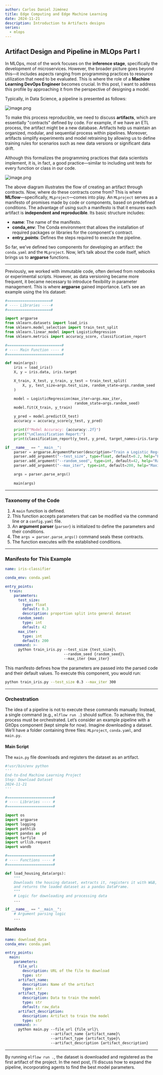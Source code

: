 ```yaml
---
author: Carlos Daniel Jiménez
title: Edge Computing and Edge Machine Learning
date: 2024-11-21
description: Introduction to Artifacts designs
series:
  - mlops
---
```

## Artifact Design and Pipeline in MLOps Part I

In MLOps, most of the work focuses on the **inference stage**, specifically the development of microservices. However, the broader picture goes beyond this—it includes aspects ranging from programming practices to resource utilization that need to be evaluated. This is where the role of a **Machine Learning DevOps Engineer** becomes crucial. In this post, I want to address this profile by approaching it from the perspective of designing a model.

Typically, in Data Science, a pipeline is presented as follows:

 

![image.png](https://github.com/carlosjimenez88M/carlosjimenez88m.github.io/blob/master/images/image.png?raw=true)

To make this process reproducible, we need to discuss **artifacts**, which are essentially "contracts" defined by code. For example, if we have an ETL process, the artifact might be a new database. Artifacts help us maintain an organized, modular, and sequential process within pipelines. Moreover, artifacts simplify experiments and model retraining by allowing us to define training rules for scenarios such as new data versions or significant data drift.

Although this formalizes the programming practices that data scientists implement, it is, in fact, a good practice—similar to including unit tests for every function or class in our code.

![image.png](https://github.com/carlosjimenez88M/carlosjimenez88m.github.io/blob/master/images/artifacts.png?raw=true)

The above diagram illustrates the flow of creating an artifact through contracts. Now, where do these contracts come from? This is where **MLflow**—specifically, `MLproject`—comes into play. An `MLproject` serves as a manifesto of promises made by code or components, based on predefined conditions. The advantage of using such a manifesto is that it ensures each artifact is **independent and reproducible**. Its basic structure includes:

- **name**: The name of the manifesto.
- **conda_env**: The Conda environment that allows the installation of required packages or libraries for the component's contract.
- **entry_points**: Defines the steps required to execute the pipeline.

So far, we’ve defined two components for developing an artifact: the `conda.yaml` and the `MLproject`. Now, let’s talk about the code itself, which brings us to **argparse** functions.

---

Previously, we worked with immutable code, often derived from notebooks or experimental scripts. However, as data versioning became more frequent, it became necessary to introduce flexibility in parameter management. This is where **argparse** gained importance. Let’s see an example using the Iris dataset:

```python
#====================#
# ---- Libraries ----#
#====================#

import argparse
from sklearn.datasets import load_iris
from sklearn.model_selection import train_test_split
from sklearn.linear_model import LogisticRegression
from sklearn.metrics import accuracy_score, classification_report

#=========================#
# ---- Main Function ---- #
#=========================#

def main(args):
    iris = load_iris()
    X, y = iris.data, iris.target

    X_train, X_test, y_train, y_test = train_test_split(
        X, y, test_size=args.test_size, random_state=args.random_seed
    )

    model = LogisticRegression(max_iter=args.max_iter, 
                                random_state=args.random_seed)
    model.fit(X_train, y_train)

    y_pred = model.predict(X_test)
    accuracy = accuracy_score(y_test, y_pred)

    print(f"Model Accuracy: {accuracy:.2f}")
    print("\nClassification Report:")
    print(classification_report(y_test, y_pred, target_names=iris.target_names))

if __name__ == "__main__":
    parser = argparse.ArgumentParser(description="Train a Logistic Regression model on the Iris dataset.")
    parser.add_argument("--test_size", type=float, default=0.2, help="Proportion of data to use for testing (default: 0.2)")
    parser.add_argument("--random_seed", type=int, default=42, help="Random seed for reproducibility (default: 42)")
    parser.add_argument("--max_iter", type=int, default=200, help="Maximum number of iterations for Logistic Regression (default: 200)")

    args = parser.parse_args()
    
    main(args)

```

---

### **Taxonomy of the Code**
1. A `main` function is defined.
2. This function accepts parameters that can be modified via the command line or a `config.yaml` file.
3. An **argument parser** (`parser`) is initialized to define the parameters and their conditions.
4. The `args = parser.parse_args()` command seals these contracts.
5. The function executes with the established conditions.

---

### **Manifesto for This Example**

```yaml
name: iris-classifier

conda_env: conda.yaml

entry_points:
  train:
    parameters:
      test_size: 
        type: float
        default: 0.3
        description: proportion split into general dataset
      random_seed: 
        type: int
        default: 42
      max_iter: 
        type: int
        default: 200
    command: >-
      python train_iris.py --test_size {test_size}\ 
                           --random_seed {random_seed}\ 
                           --max_iter {max_iter}
```

This manifesto defines how the parameters are passed into the parsed code and their default values. To execute this component, you would run:

```bash
python train_iris.py --test_size 0.3 --max_iter 300
```

---

### **Orchestration**

The idea of a pipeline is not to execute these commands manually. Instead, a single command (e.g., `mlflow run .`) should suffice. To achieve this, the process must be orchestrated. Let’s consider an example pipeline with a GitOps component (kept simple for now). Imagine downloading a dataset. We’ll have a folder containing three files: `MLproject`, `conda.yaml`, and `main.py`.

#### **Main Script**
The `main.py` file downloads and registers the dataset as an artifact.

```python
#!usr/bin/env python
'''
End-to-End Machine Learning Project
Step: Download Dataset
2024-11-21
'''

#=====================#
# ---- Libraries ---- #
#=====================#

import os
import argparse
import logging
import pathlib
import pandas as pd
import tarfile
import urllib.request
import wandb

#=====================#
# ---- Functions ---- #
#=====================#

def load_housing_data(args):
    """
    Downloads the housing dataset, extracts it, registers it with W&B,
    and returns the loaded dataset as a pandas DataFrame.
    """
    # Logic for downloading and processing data
    ...

if __name__ == "__main__":
    # Argument parsing logic
    ...
```

#### **Manifesto**
```yaml
name: download_data
conda_env: conda.yaml

entry_points:
  main:
    parameters:
      file_url:
        description: URL of the file to download
        type: str
      artifact_name:
        description: Name of the artifact
        type: str
      artifact_type:
        description: Data to train the model
        type: str
        default: raw_data
      artifact_description:
        description: Artifact to train the model
        type: str
    command: >-
      python main.py --file_url {file_url}\
                     --artifact_name {artifact_name}\
                     --artifact_type {artifact_type}\
                     --artifact_description {artifact_description}
```

---

By running `mlflow run .`, the dataset is downloaded and registered as the first artifact of the project. In the next post, I’ll discuss how to expand the pipeline, incorporating agents to find the best model parameters.